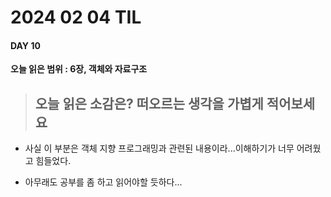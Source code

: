 # **2024 02 04 TIL**

#### **DAY 10** &nbsp;

**오늘 읽은 범위 : 6장, 객체와 자료구조**

> ## 오늘 읽은 소감은? 떠오르는 생각을 가볍게 적어보세요

- 사실 이 부분은 객체 지향 프로그래밍과 관련된 내용이라...이해하기가 너무 어려웠고 힘들었다.
  &nbsp;

- 아무래도 공부를 좀 하고 읽어야할 듯하다...
